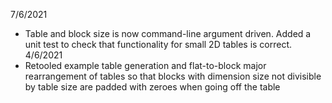 7/6/2021
- Table and block size is now command-line argument driven. Added a unit test to check that functionality for small 2D tables is correct.
4/6/2021
- Retooled example table generation and flat-to-block major rearrangement of tables so that blocks with dimension size not divisible by table size are padded with zeroes when going off the table

